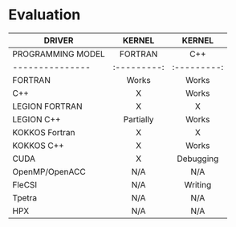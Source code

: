 Evaluation
================
|		DRIVER		|   KERNEL    |   KERNEL    |
| ---------------	| :---------: | :---------: |
| PROGRAMMING MODEL | 	FORTRAN   | 	C++    	|
| ---------------	| :---------: | :---------: |
| FORTRAN       	| Works       | Works	    |
| C++   	    	| X	    	  | Works	    |
| LEGION FORTRAN 	| X	          | X	 	    |
| LEGION C++  		| Partially   | Works	    |
| KOKKOS Fortran 	| X 	      |  X 	 		|
| KOKKOS C++ 		| X 		  | Works	    |
| CUDA 		    	| X 		  | Debugging 	|
| OpenMP/OpenACC	| N/A 		  | N/A 		|
| FleCSI 	    	| N/A 		  | Writing  	|
| Tpetra 	    	| N/A		  | N/A			|
| HPX	 	    	| N/A 		  | N/A			|


